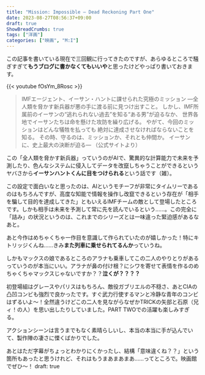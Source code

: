 ```yaml
---
title: "Mission: Impossible – Dead Reckoning Part One"
date: 2023-08-27T08:56:37+09:00
draft: true
ShowBreadCrumbs: true
tags: ["洋画"]
categories: ["映画", "M:I"]
---
```

この記事を書いている現在で三回観に行ってきたのですが、あらゆるところで騒ぎすぎて**もうブログに書かなくてもいいや**と思ったけどやっぱり書いておきます。

{{< youtube fOsYm_8Rosc >}}

>IMFエージェント、イーサン・ハントに課せられた究極のミッション
>—全人類を脅かす新兵器が悪の手に渡る前に見つけ出すこと。
>しかし、IMF所属前のイーサンの“逃れられない過去”を知る“ある男”が迫るなか、
>世界各地でイーサンたちは命を懸けた攻防を繰り広げる。
>やがて、今回のミッションはどんな犠牲を払っても
>絶対に達成させなければならないことを知る。
>その時、守るのは、ミッションか、それとも仲間か。
>イーサンに、史上最大の決断が迫る—
>（公式サイトより）

この「全人類を脅かす新兵器」っていうのがAIで、驚異的な計算能力で未来を予測したり、色んなシステムに侵入してデータを改竄しちゃうことができるというヤバさから**イーサンハントくんに目をつけられる**という話です（雑）。

この設定で面白いなと思ったのは、AIというモチーフが非常にタイムリーであるのはもちろんですが、高度な知能で情報を操作し改竄できるという存在が「相手を騙して目的を達成してきた」ともいえるIMFチームの敵として登場したところです。しかも相手は未来を予測して常に先を読んでいるという……。この完全に「詰み」の状況というのは、これまでのシリーズとは一味違った緊迫感があるなあと。

あと今作はめちゃくちゃ一作目を意識して作られていたのが嬉しかった！特にキトリッジくんね……きみ**また列車に乗せられてるんか**っていうね。

しかもマックスの娘であるところのアラナも乗車してこの二人のやりとりがあるっていうのが本当にいい。アラナが鼻の付け根？にシワを寄せて表情を作るのめちゃくちゃマックスじゃないですか？？**泣くが？？？？**

初登場組はグレースやパリスはもちろん、敵役ガブリエルの不穏さ、あとCIAの凸凹コンビも強烈で良かったです。すぐ武力行使するマンと冷静な青年のコンビはずるいよ〜！全然違うけどこの二人を見ながらなぜかTRICKの矢部と石原（兄ィ！の人）を思い出したりしていました。PART TWOでの活躍も楽しみすぎる。

アクションシーンは言うまでもなく素晴らしいし、本当の本当に手が込んでいて、製作陣の凄さに慄くばかりでした。

あとはただ字幕がちょっとわかりにくかったし、結構「意味違くね？？」という箇所もあったと思うけれど、それはもうまあまあまあ……ってところで。映画館でぜひ〜！
draft: true
